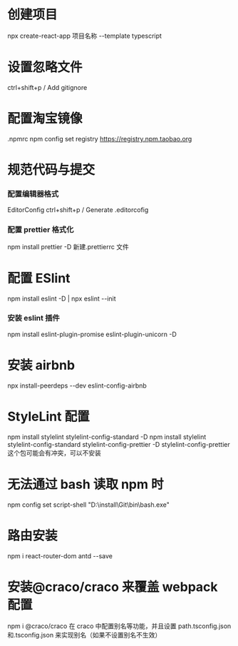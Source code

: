 # 创建项目

npx create-react-app 项目名称 --template typescript

# 设置忽略文件

ctrl+shift+p / Add gitignore

# 配置淘宝镜像

.npmrc npm config set registry https://registry.npm.taobao.org

# 规范代码与提交

### 配置编辑器格式

EditorConfig ctrl+shift+p / Generate .editorcofig

### 配置 prettier 格式化

npm install prettier -D
新建.prettierrc 文件

# 配置 ESlint

npm install eslint -D | npx eslint --init

### 安装 eslint 插件

npm install eslint-plugin-promise eslint-plugin-unicorn -D

# 安装 airbnb

npx install-peerdeps --dev eslint-config-airbnb

# StyleLint 配置

npm install stylelint stylelint-config-standard -D
npm install stylelint stylelint-config-standard stylelint-config-prettier -D
stylelint-config-prettier 这个包可能会有冲突，可以不安装

# 无法通过 bash 读取 npm 时

npm config set script-shell "D:\install\Git\bin\bash.exe"

# 路由安装

npm i react-router-dom antd --save

# 安装@craco/craco 来覆盖 webpack 配置

npm i @craco/craco
在 craco 中配置别名等功能，并且设置 path.tsconfig.json 和.tsconfig.json 来实现别名（如果不设置别名不生效）
